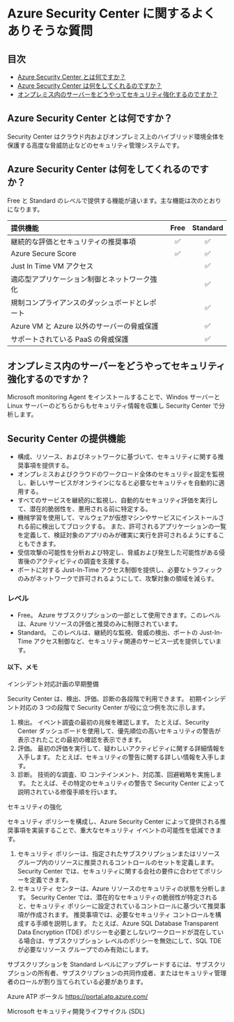 # Azure Security Center に関するよくありそうな質問

## 目次

- [Azure Security Center とは何ですか？](#q-about)
- [Azure Security Center は何をしてくれるのですか？](#q-about2)
- [オンプレミス内のサーバーをどうやってセキュリティ強化するのですか？](#q-onpremises)



## <a id="q-about">Azure Security Center とは何ですか？</a>

Security Center はクラウド内およびオンプレミス上のハイブリッド環境全体を保護する高度な脅威防止などのセキュリティ管理システムです。

## <a id="q-about">Azure Security Center は何をしてくれるのですか？</a>

Free と Standard のレベルで提供する機能が違います。主な機能は次のとおりになります。

| 提供機能 | Free | Standard |
| :------ | :----: | :------: |
| 継続的な評価とセキュリティの推奨事項 | ✅ | ✅ |
| Azure Secure Score | ✅　| ✅ |
| Just In Time VM アクセス | 　| ✅ | 
| 適応型アプリケーション制御とネットワーク強化 |  |  ✅ |
| 規制コンプライアンスのダッシュボードとレポート |  | ✅ |
| Azure VM と Azure 以外のサーバーの脅威保護 |  |  ✅ |
| サポートされている PaaS の脅威保護 |  |  ✅ |



## <a id="q-onpremises">オンプレミス内のサーバーをどうやってセキュリティ強化するのですか？</a>

Microsoft monitoring Agent をインストールすることで、Windos サーバーとLinux サーバーのどちらからもセキュリティ情報を収集し Security Center で分析します。

## Security Center の提供機能

- 構成、リソース、およびネットワークに基づいて、セキュリティに関する推奨事項を提供する。
- オンプレミスおよびクラウドのワークロード全体のセキュリティ設定を監視し、新しいサービスがオンラインになると必要なセキュリティを自動的に適用する。
- すべてのサービスを継続的に監視し、自動的なセキュリティ評価を実行して、潜在的脆弱性を、悪用される前に特定する。
- 機械学習を使用して、マルウェアが仮想マシンやサービスにインストールされる前に検出してブロックする。 また、許可されるアプリケーションの一覧を定義して、検証対象のアプリのみが確実に実行を許可されるようにすることもできます。
- 受信攻撃の可能性を分析および特定し、脅威および発生した可能性がある侵害後のアクティビティの調査を支援する。
- ポートに対する Just-In-Time アクセス制御を提供し、必要なトラフィックのみがネットワークで許可されるようにして、攻撃対象の領域を減らす。

### レベル

- Free。 Azure サブスクリプションの一部として使用できます。このレベルは、Azure リソースの評価と推奨のみに制限されています。
- Standard。 このレベルは、継続的な監視、脅威の検出、ポートの Just-In-Time アクセス制御など、セキュリティ関連のサービス一式を提供しています。



#### 以下、メモ

インシデント対応計画の早期整備

Security Center は、検出、評価、診断の各段階で利用できます。 初期インシデント対応の 3 つの段階で Security Center が役に立つ例を次に示します。

1. 検出。 イベント調査の最初の兆候を確認します。 たとえば、Security Center ダッシュボードを使用して、優先順位の高いセキュリティの警告が表示されたことの最初の確認を表示できます。
1. 評価。 最初の評価を実行して、疑わしいアクティビティに関する詳細情報を入手します。 たとえば、セキュリティの警告に関する詳しい情報を入手します。
1. 診断。 技術的な調査、ID コンテインメント、対応策、回避戦略を実施します。 たとえば、その特定のセキュリティの警告で Security Center によって説明されている修復手順を行います。

セキュリティの強化

セキュリティ ポリシーを構成し、Azure Security Center によって提供される推奨事項を実装することで、重大なセキュリティ イベントの可能性を低減できます。

1. セキュリティ ポリシーは、指定されたサブスクリプションまたはリソース グループ内のリソースに推奨されるコントロールのセットを定義します。 Security Center では、セキュリティに関する会社の要件に合わせてポリシーを定義できます。
1. セキュリティ センターは、Azure リソースのセキュリティの状態を分析します。 Security Center では、潜在的なセキュリティの脆弱性が特定されると、セキュリティ ポリシーに設定されているコントロールに基づいて推奨事項が作成されます。 推奨事項では、必要なセキュリティ コントロールを構成する手順を説明します。 たとえば、Azure SQL Database Transparent Data Encryption (TDE) ポリシーを必要としないワークロードが混在している場合は、サブスクリプション レベルのポリシーを無効にして、SQL TDE が必要なリソース グループでのみ有効にします。

サブスクリプションを Standard レベルにアップグレードするには、サブスクリプションの所有者、サブスクリプションの共同作成者、またはセキュリティ管理者のロールが割り当てられている必要があります。

Azure ATP ポータル https://portal.atp.azure.com/

Microsoft セキュリティ開発ライフサイクル (SDL)